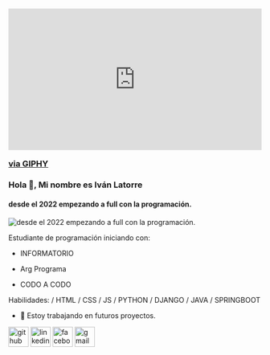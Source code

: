 ### <div style="width:100%;height:0;padding-bottom:56%;position:relative;"><iframe src="https://giphy.com/embed/xTcf1fNdmXFQ6iYgUM" width="100%" height="100%" style="position:absolute" frameBorder="0" class="giphy-embed" allowFullScreen></iframe></div><p><a href="https://giphy.com/gifs/mrmercedestv-season-1-audience-xTcf1fNdmXFQ6iYgUM">via GIPHY</a></p>
### Hola 👋, Mi nombre es Iván Latorre
#### desde el 2022 empezando a full con la programación.
![desde el 2022 empezando a full con la programación.](![https://github.com/ivanlatorre](/img/icon.png))

Estudiante de programación iniciando con:

- INFORMATORIO

- Arg Programa

- CODO A CODO

Habilidades: / HTML / CSS / JS / PYTHON / DJANGO / JAVA / SPRINGBOOT 

- 🔭 Estoy trabajando en futuros proyectos. 


[<img src='https://cdn.jsdelivr.net/npm/simple-icons@3.0.1/icons/github.svg' alt='github' height='40'>](https://github.com/https://github.com/ivanlatorre)  [<img src='https://cdn.jsdelivr.net/npm/simple-icons@3.0.1/icons/linkedin.svg' alt='linkedin' height='40'>](https://www.linkedin.com/in/https://www.linkedin.com/in/ivan-latorre-abb007158//)  [<img src='https://cdn.jsdelivr.net/npm/simple-icons@3.0.1/icons/facebook.svg' alt='facebook' height='40'>](https://www.facebook.com/https://www.facebook.com/ivan.latorre.79)  [<img src='https://cdn.jsdelivr.net/npm/simple-icons@3.0.1/icons/gmail.svg' alt='gmail' height='40'>](ivanlatorre720@gmail.com)  

